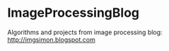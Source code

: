 # ImageProcessingBlog

Algorithms and projects from image processing blog: http://imgsimon.blogspot.com
